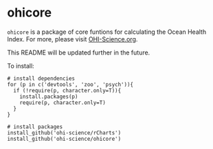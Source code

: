 ohicore
=======

`ohicore` is a package of core funtions for calculating the Ocean Health Index. For more, please visit [OHI-Science.org](http://ohi-science.org).

This README will be updated further in the future. 

To install: 

```
# install dependencies
for (p in c('devtools', 'zoo', 'psych')){
  if (!require(p, character.only=T)){
    install.packages(p)
    require(p, character.only=T)
  }
}

# install packages
install_github('ohi-science/rCharts')
install_github('ohi-science/ohicore')
```


